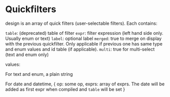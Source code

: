 # Quickfilters

design is an array of quick filters (user-selectable filters). Each contains:
 
 `table`: (deprecated) table of filter
 `expr`: filter expression (left hand side only. Usually enum or text)
 `label`: optional label
 `merged`: true to merge on display with the previous quickfilter. Only applicable if previous one has same type and enum values and id table (if applicable). 
 `multi`: true for multi-select (text and enum only)

values:

 For text and enum, a plain string

 For date and datetime, { op: some op, exprs: array of exprs. The date will be added as first expr when compiled and `table` will be set }

